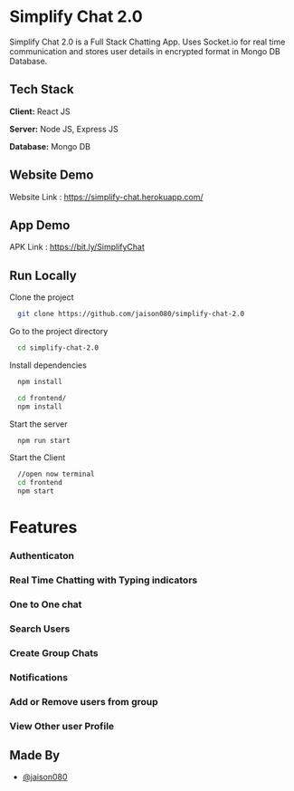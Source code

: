 # Simplify Chat 2.0

Simplify Chat 2.0 is a Full Stack Chatting App.
Uses Socket.io for real time communication and stores user details in encrypted format in Mongo DB Database.

## Tech Stack

**Client:** React JS

**Server:** Node JS, Express JS

**Database:** Mongo DB

## Website Demo

Website Link : https://simplify-chat.herokuapp.com/

## App Demo

APK Link : https://bit.ly/SimplifyChat

## Run Locally

Clone the project

```bash
  git clone https://github.com/jaison080/simplify-chat-2.0
```

Go to the project directory

```bash
  cd simplify-chat-2.0
```

Install dependencies

```bash
  npm install
```

```bash
  cd frontend/
  npm install
```

Start the server

```bash
  npm run start
```

Start the Client

```bash
  //open now terminal
  cd frontend
  npm start
```

# Features

### Authenticaton

### Real Time Chatting with Typing indicators

### One to One chat

### Search Users

### Create Group Chats

### Notifications

### Add or Remove users from group

### View Other user Profile

## Made By

- [@jaison080](https://github.com/jaison080)
